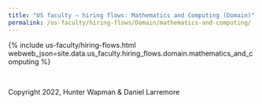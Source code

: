 ```yaml
---
title: "US faculty — hiring flows: Mathematics and Computing (Domain)"
permalink: /us-faculty/hiring-flows/Domain/mathematics-and-computing/
---
```


{% include us-faculty/hiring-flows.html webweb_json=site.data.us_faculty.hiring_flows.domain.mathematics_and_computing %}

<br>

Copyright 2022, Hunter Wapman & Daniel Larremore